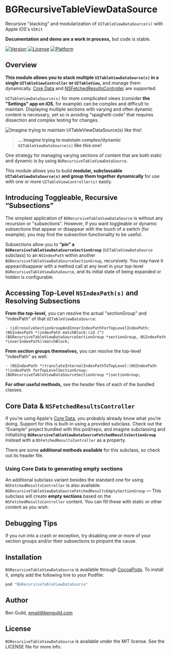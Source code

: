 # BGRecursiveTableViewDataSource
Recursive “stacking” and modularization of `UITableViewDataSource(s)` with Apple iOS's `UIKit`

**Documentation and demo are a work in process,** but code is stable.

[![Version](https://img.shields.io/cocoapods/v/BGRecursiveTableViewDataSource.svg?style=flat)](http://cocoapods.org/pods/BGRecursiveTableViewDataSource)
[![License](https://img.shields.io/cocoapods/l/BGRecursiveTableViewDataSource.svg?style=flat)](http://cocoapods.org/pods/BGRecursiveTableViewDataSource)
[![Platform](https://img.shields.io/cocoapods/p/BGRecursiveTableViewDataSource.svg?style=flat)](http://cocoapods.org/pods/BGRecursiveTableViewDataSource)

## Overview

**This module allows you to stack multiple `UITableViewDataSource(s)` in a single `UITableViewController` or `UITableView`,** and manage them dynamically. [Core Data](https://en.wikipedia.org/wiki/Core_Data) and [NSFetchedResultsController](https://developer.apple.com/reference/coredata/nsfetchedresultscontroller) are supported.

`UITableViewDataSource(s)` for more complicated views (consider **the "Settings" app on iOS**, for example) can be complex and difficult to maintain. Displaying multiple sections with varying and often dynamic content is necessary, yet so is avoiding "spaghetti code" that requires dissection and complex testing for changes.

![Imagine trying to maintain `UITableViewDataSource(s)` like this!](https://raw.github.com/benguild/BGRecursiveTableViewDataSource/master/demo.png "Imagine trying to maintain `UITableViewDataSource(s)` like this!")

> **... Imagine trying to maintain complex/dynamic `UITableViewDataSource(s)` like this one!**

One strategy for managing varying sections of content that are both static and dynamic is by using `BGRecursiveTableViewDataSource`.

This module allows you to build **modular, subclassable `UITableViewDataSource(s)` and group them together dynamically** for use with one or more `UITableViewController(s)` easily.

## Introducing Toggleable, Recursive “Subsections”

The simplest application of `BGRecursiveTableViewDataSource` is without any recursion or "subsections". However, if you want toggleable or dynamic subsections that appear or disappear with the touch of a switch (for example), you may find the subsection functionality to be useful.

Subsections allow you to **“pin” a `BGRecursiveTableViewDataSourceSectionGroup`** (`UITableViewDataSource` subclass) to an `NSIndexPath` within another `BGRecursiveTableViewDataSourceSectionGroup`, recursively. You may have it appear/disappear with a method call at any level in your top-level `BGRecursiveTableViewDataSource`, and its initial state of being expanded or hidden is configurable.

## Accessing Top-Level `NSIndexPath(s)` and Resolving Subsections

**From the top-level,** you can resolve the actual "sectionGroup" and "indexPath" of that `UITableViewDataSource`:

```objc
- (id)resolveSectionGroupAndInnerIndexPathForTopLevelIndexPath:(NSIndexPath *)indexPath matchBlock:(id (^)(BGRecursiveTableViewDataSourceSectionGroup *sectionGroup, NSIndexPath *innerIndexPath))matchBlock;
```

**From section groups themselves,** you can resolve the top-level "indexPath" as well:

```objc
- (NSIndexPath *)translateInternalIndexPathToTopLevel:(NSIndexPath *)indexPath forTopLevelSectionGroup:(BGRecursiveTableViewDataSourceSectionGroup *)sectionGroup;
```

**For other useful methods,** see the header files of each of the bundled classes.

## Core Data & `NSFetchedResultsController`

If you’re using Apple's [Core Data](https://en.wikipedia.org/wiki/Core_Data), you probably already know what you’re doing. Support for this is built-in using a provided subclass. Check out the “Example” project bundled with this pod/repo, and imagine subclassing and initializing **`BGRecursiveTableViewDataSourceFetchedResultsSectionGroup`** instead with a `NSFetchedResultsController` as a property.

There are some **additional methods available** for this subclass, so check out its header file.

### Using Core Data to generating empty sections

An additional subclass variant besides the standard one for using `NSFetchedResultsController` is also available: `BGRecursiveTableViewDataSourceFetchedResultsEmptySectionGroup` — This subclass will create **empty sections** based on the `NSFetchedResultsController` content. You can fill these with static or other content as you wish.

## Debugging Tips

If you run into a crash or exception, try disabling one or more of your section groups and/or their subsections to pinpoint the cause.

## Installation

`BGRecursiveTableViewDataSource` is available through [CocoaPods](http://cocoapods.org). To install
it, simply add the following line to your Podfile:

```ruby
pod "BGRecursiveTableViewDataSource"
```

## Author

Ben Guild, email@benguild.com

## License

`BGRecursiveTableViewDataSource` is available under the MIT license. See the LICENSE file for more info.

